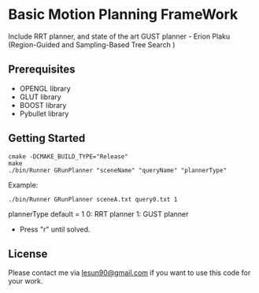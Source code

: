# Basic Motion Planning FrameWork
Include RRT planner, and state of the art GUST planner - Erion Plaku (Region-Guided and Sampling-Based Tree Search )

## Prerequisites
- OPENGL library
- GLUT library
- BOOST library
- Pybullet library


## Getting Started
```
cmake -DCMAKE_BUILD_TYPE="Release"
make
./bin/Runner GRunPlanner "sceneName" "queryName" "plannerType"
```

Example:
```
./bin/Runner GRunPlanner sceneA.txt query0.txt 1
```
plannerType default = 1
0: RRT planner
1: GUST planner
- Press "r" until solved.

## License

Please contact me via lesun90@gmail.com if you want to use this code for your work.
